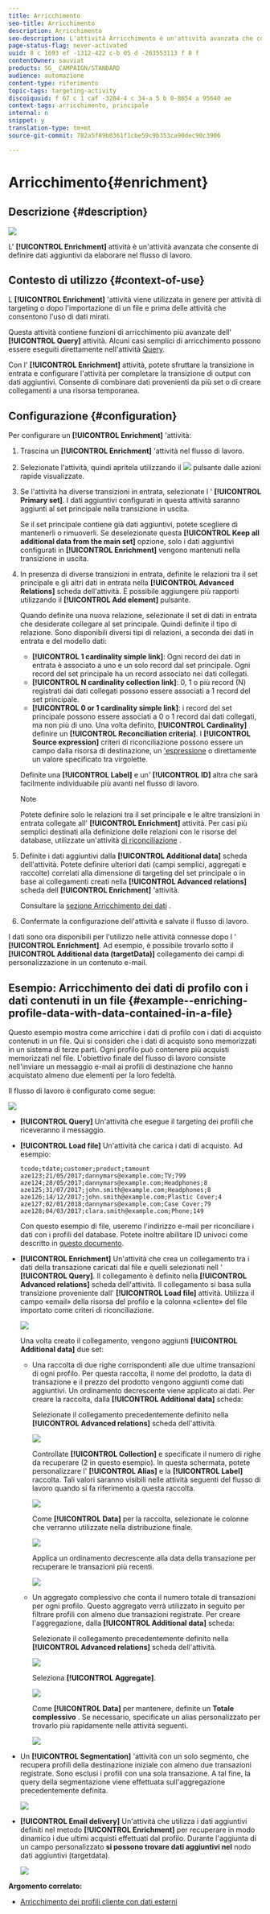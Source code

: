```yaml
---
title: Arricchimento
seo-title: Arricchimento
description: Arricchimento
seo-description: L'attività Arricchimento è un'attività avanzata che consente di definire ulteriori dati da elaborare nel flusso di lavoro.
page-status-flag: never-activated
uuid: 8 c 1693 ef -1312-422 c-b 05 d -263553113 f 8 f
contentOwner: sauviat
products: SG_ CAMPAIGN/STANDARD
audience: automazione
content-type: riferimento
topic-tags: targeting-activity
discoiquuid: f 67 c 1 caf -3284-4 c 34-a 5 b 0-8654 a 95640 ae
context-tags: arricchimento, principale
internal: n
snippet: y
translation-type: tm+mt
source-git-commit: 782a5f89b0361f1cbe59c9b353ca90dec90c3906

---
```



# Arricchimento{#enrichment}

## Descrizione {#description}

![](assets/enrichment.png)

L' **[!UICONTROL Enrichment]** attività è un'attività avanzata che consente di definire dati aggiuntivi da elaborare nel flusso di lavoro.

## Contesto di utilizzo {#context-of-use}

L **[!UICONTROL Enrichment]** 'attività viene utilizzata in genere per attività di targeting o dopo l'importazione di un file e prima delle attività che consentono l'uso di dati mirati.

Questa attività contiene funzioni di arricchimento più avanzate dell' **[!UICONTROL Query]** attività. Alcuni casi semplici di arricchimento possono essere eseguiti direttamente nell'attività [Query](../../automating/using/query.md#enriching-data).

Con l' **[!UICONTROL Enrichment]** attività, potete sfruttare la transizione in entrata e configurare l'attività per completare la transizione di output con dati aggiuntivi. Consente di combinare dati provenienti da più set o di creare collegamenti a una risorsa temporanea.

## Configurazione {#configuration}

Per configurare un **[!UICONTROL Enrichment]** 'attività:

1. Trascina un **[!UICONTROL Enrichment]** 'attività nel flusso di lavoro.
1. Selezionate l'attività, quindi apritela utilizzando il ![](assets/edit_darkgrey-24px.png) pulsante dalle azioni rapide visualizzate.
1. Se l'attività ha diverse transizioni in entrata, selezionate l ' **[!UICONTROL Primary set]**. I dati aggiuntivi configurati in questa attività saranno aggiunti al set principale nella transizione in uscita.

   Se il set principale contiene già dati aggiuntivi, potete scegliere di mantenerli o rimuoverli. Se deselezionate questa **[!UICONTROL Keep all additional data from the main set]** opzione, solo i dati aggiuntivi configurati in **[!UICONTROL Enrichment]** vengono mantenuti nella transizione in uscita.

1. In presenza di diverse transizioni in entrata, definite le relazioni tra il set principale e gli altri dati in entrata nella **[!UICONTROL Advanced Relations]** scheda dell'attività. È possibile aggiungere più rapporti utilizzando il **[!UICONTROL Add element]** pulsante.

   Quando definite una nuova relazione, selezionate il set di dati in entrata che desiderate collegare al set principale. Quindi definite il tipo di relazione. Sono disponibili diversi tipi di relazioni, a seconda dei dati in entrata e del modello dati:

   * **[!UICONTROL 1 cardinality simple link]**: Ogni record dei dati in entrata è associato a uno e un solo record dal set principale. Ogni record del set principale ha un record associato nei dati collegati.
   * **[!UICONTROL N cardinality collection link]**: 0, 1 o più record (N) registrati dai dati collegati possono essere associati a 1 record del set principale.
   * **[!UICONTROL 0 or 1 cardinality simple link]**: i record del set principale possono essere associati a 0 o 1 record dai dati collegati, ma non più di uno.
   Una volta definito, **[!UICONTROL Cardinality]** definire un **[!UICONTROL Reconciliation criteria]**. I **[!UICONTROL Source expression]** criteri di riconciliazione possono essere un campo dalla risorsa di destinazione, un ['espressione](../../automating/using/advanced-expression-editing.md) o direttamente un valore specificato tra virgolette.

   Definite una **[!UICONTROL Label]** e un' **[!UICONTROL ID]** altra che sarà facilmente individuabile più avanti nel flusso di lavoro.

   >[!NOTE]
   >
   >Potete definire solo le relazioni tra il set principale e le altre transizioni in entrata collegate all' **[!UICONTROL Enrichment]** attività. Per casi più semplici destinati alla definizione delle relazioni con le risorse del database, utilizzate un'attività [di riconciliazione](../../automating/using/reconciliation.md) .

1. Definite i dati aggiuntivi dalla **[!UICONTROL Additional data]** scheda dell'attività. Potete definire ulteriori dati (campi semplici, aggregati e raccolte) correlati alla dimensione di targeting del set principale o in base ai collegamenti creati nella **[!UICONTROL Advanced relations]** scheda dell **[!UICONTROL Enrichment]** 'attività.

   Consultare la [sezione Arricchimento dei dati](../../automating/using/query.md#enriching-data) .

1. Confermate la configurazione dell'attività e salvate il flusso di lavoro.

I dati sono ora disponibili per l'utilizzo nelle attività connesse dopo l ' **[!UICONTROL Enrichment]**. Ad esempio, è possibile trovarlo sotto il **[!UICONTROL Additional data (targetData)]** collegamento dei campi di personalizzazione in un contenuto e-mail.

## Esempio: Arricchimento dei dati di profilo con i dati contenuti in un file {#example--enriching-profile-data-with-data-contained-in-a-file}

Questo esempio mostra come arricchire i dati di profilo con i dati di acquisto contenuti in un file. Qui si consideri che i dati di acquisto sono memorizzati in un sistema di terze parti. Ogni profilo può contenere più acquisti memorizzati nel file. L'obiettivo finale del flusso di lavoro consiste nell'inviare un messaggio e-mail ai profili di destinazione che hanno acquistato almeno due elementi per la loro fedeltà.

Il flusso di lavoro è configurato come segue:

![](assets/enrichment_example_workflow.png)

* **[!UICONTROL Query]** Un'attività che esegue il targeting dei profili che riceveranno il messaggio.
* **[!UICONTROL Load file]** Un'attività che carica i dati di acquisto. Ad esempio:

   ```
   tcode;tdate;customer;product;tamount
   aze123;21/05/2017;dannymars@example.com;TV;799
   aze124;28/05/2017;dannymars@example.com;Headphones;8
   aze125;31/07/2017;john.smith@example.com;Headphones;8
   aze126;14/12/2017;john.smith@example.com;Plastic Cover;4
   aze127;02/01/2018;dannymars@example.com;Case Cover;79
   aze128;04/03/2017;clara.smith@example.com;Phone;149
   ```

   Con questo esempio di file, useremo l'indirizzo e-mail per riconciliare i dati con i profili del database. Potete inoltre abilitare ID univoci come descritto in [questo documento](../../developing/using/configuring-the-resource-s-data-structure.md#generating-a-unique-id-for-profiles-and-custom-resources).

* **[!UICONTROL Enrichment]** Un'attività che crea un collegamento tra i dati della transazione caricati dal file e quelli selezionati nell ' **[!UICONTROL Query]**. Il collegamento è definito nella **[!UICONTROL Advanced relations]** scheda dell'attività. Il collegamento si basa sulla transizione proveniente dall' **[!UICONTROL Load file]** attività. Utilizza il campo «email» della risorsa del profilo e la colonna «cliente» del file importato come criteri di riconciliazione.

   ![](assets/enrichment_example_workflow2.png)

   Una volta creato il collegamento, vengono aggiunti **[!UICONTROL Additional data]** due set:

   * Una raccolta di due righe corrispondenti alle due ultime transazioni di ogni profilo. Per questa raccolta, il nome del prodotto, la data di transazione e il prezzo del prodotto vengono aggiunti come dati aggiuntivi. Un ordinamento decrescente viene applicato ai dati. Per creare la raccolta, dalla **[!UICONTROL Additional data]** scheda:

      Selezionate il collegamento precedentemente definito nella **[!UICONTROL Advanced relations]** scheda dell'attività.

      ![](assets/enrichment_example_workflow3.png)

      Controllate **[!UICONTROL Collection]** e specificate il numero di righe da recuperare (2 in questo esempio). In questa schermata, potete personalizzare l' **[!UICONTROL Alias]** e la **[!UICONTROL Label]** raccolta. Tali valori saranno visibili nelle attività seguenti del flusso di lavoro quando si fa riferimento a questa raccolta.

      ![](assets/enrichment_example_workflow4.png)

      Come **[!UICONTROL Data]** per la raccolta, selezionate le colonne che verranno utilizzate nella distribuzione finale.

      ![](assets/enrichment_example_workflow6.png)

      Applica un ordinamento decrescente alla data della transazione per recuperare le transazioni più recenti.

      ![](assets/enrichment_example_workflow7.png)

   * Un aggregato complessivo che conta il numero totale di transazioni per ogni profilo. Questo aggregato verrà utilizzato in seguito per filtrare profili con almeno due transazioni registrate. Per creare l'aggregazione, dalla **[!UICONTROL Additional data]** scheda:

      Selezionate il collegamento precedentemente definito nella **[!UICONTROL Advanced relations]** scheda dell'attività.

      ![](assets/enrichment_example_workflow3.png)

      Seleziona **[!UICONTROL Aggregate]**.

      ![](assets/enrichment_example_workflow8.png)

      Come **[!UICONTROL Data]** per mantenere, definite un **Totale complessivo** . Se necessario, specificate un alias personalizzato per trovarlo più rapidamente nelle attività seguenti.

      ![](assets/enrichment_example_workflow9.png)

* Un **[!UICONTROL Segmentation]** 'attività con un solo segmento, che recupera profili della destinazione iniziale con almeno due transazioni registrate. Sono esclusi i profili con una sola transazione. A tal fine, la query della segmentazione viene effettuata sull'aggregazione precedentemente definita.

   ![](assets/enrichment_example_workflow5.png)

* **[!UICONTROL Email delivery]** Un'attività che utilizza i dati aggiuntivi definiti nel metodo **[!UICONTROL Enrichment]** per recuperare in modo dinamico i due ultimi acquisti effettuati dal profilo. Durante l'aggiunta di un campo personalizzato **si possono trovare dati aggiuntivi nel** nodo dati aggiuntivi (targetdata).

   ![](assets/enrichment_example_workflow10.png)

**Argomento correlato:**

* [Arricchimento dei profili cliente con dati esterni](https://helpx.adobe.com/campaign/kb/simplify-campaign-management.html#Managedatatofuelengagingexperiences)

